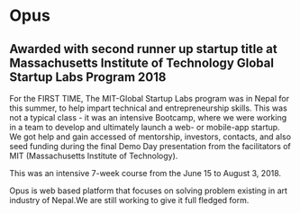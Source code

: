 # Opus



##  Awarded with second runner up startup title at Massachusetts Institute of Technology  Global Startup  Labs Program  2018 


For the FIRST TIME, The MIT-Global Startup Labs program was in Nepal for this summer, to help impart technical and entrepreneurship skills. This was not a typical class - it was an intensive Bootcamp, where we were working in a team to develop and ultimately launch a web- or mobile-app startup. We got help and gain accessed of mentorship, investors, contacts, and also seed funding during the final Demo Day presentation from the facilitators of MIT (Massachusetts Institute of Technology).

This was an intensive 7-week course from the June 15 to August 3, 2018.


 Opus  is web based platform that focuses on solving problem existing in  art industry of Nepal.We are still working to give it full fledged form.

